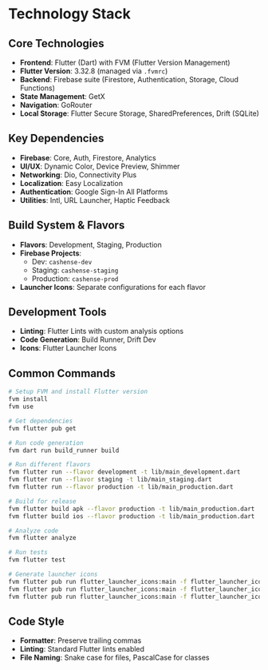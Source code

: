 # Technology Stack

## Core Technologies
- **Frontend**: Flutter (Dart) with FVM (Flutter Version Management)
- **Flutter Version**: 3.32.8 (managed via `.fvmrc`)
- **Backend**: Firebase suite (Firestore, Authentication, Storage, Cloud Functions)
- **State Management**: GetX
- **Navigation**: GoRouter
- **Local Storage**: Flutter Secure Storage, SharedPreferences, Drift (SQLite)

## Key Dependencies
- **Firebase**: Core, Auth, Firestore, Analytics
- **UI/UX**: Dynamic Color, Device Preview, Shimmer
- **Networking**: Dio, Connectivity Plus
- **Localization**: Easy Localization
- **Authentication**: Google Sign-In All Platforms
- **Utilities**: Intl, URL Launcher, Haptic Feedback

## Build System & Flavors
- **Flavors**: Development, Staging, Production
- **Firebase Projects**: 
  - Dev: `cashense-dev`
  - Staging: `cashense-staging` 
  - Production: `cashense-prod`
- **Launcher Icons**: Separate configurations for each flavor

## Development Tools
- **Linting**: Flutter Lints with custom analysis options
- **Code Generation**: Build Runner, Drift Dev
- **Icons**: Flutter Launcher Icons

## Common Commands
```bash
# Setup FVM and install Flutter version
fvm install
fvm use

# Get dependencies
fvm flutter pub get

# Run code generation
fvm dart run build_runner build

# Run different flavors
fvm flutter run --flavor development -t lib/main_development.dart
fvm flutter run --flavor staging -t lib/main_staging.dart
fvm flutter run --flavor production -t lib/main_production.dart

# Build for release
fvm flutter build apk --flavor production -t lib/main_production.dart
fvm flutter build ios --flavor production -t lib/main_production.dart

# Analyze code
fvm flutter analyze

# Run tests
fvm flutter test

# Generate launcher icons
fvm flutter pub run flutter_launcher_icons:main -f flutter_launcher_icons-dev.yaml
fvm flutter pub run flutter_launcher_icons:main -f flutter_launcher_icons-staging.yaml
fvm flutter pub run flutter_launcher_icons:main -f flutter_launcher_icons-prod.yaml
```

## Code Style
- **Formatter**: Preserve trailing commas
- **Linting**: Standard Flutter lints enabled
- **File Naming**: Snake case for files, PascalCase for classes
